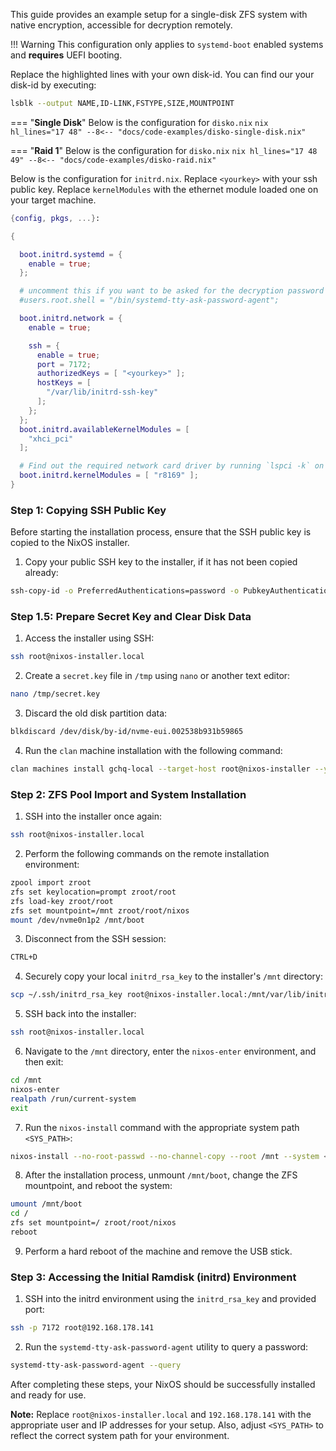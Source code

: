 
This guide provides an example setup for a single-disk ZFS system with native encryption, accessible for decryption remotely.

!!! Warning
    This configuration only applies to `systemd-boot` enabled systems and **requires** UEFI booting.


Replace the highlighted lines with your own disk-id.
You can find our your disk-id by executing:
```bash
lsblk --output NAME,ID-LINK,FSTYPE,SIZE,MOUNTPOINT
```


=== "**Single Disk**"
    Below is the configuration for `disko.nix`
    ```nix hl_lines="17 48"
      --8<-- "docs/code-examples/disko-single-disk.nix"
    ```



=== "**Raid 1**"
    Below is the configuration for `disko.nix`
    ```nix hl_lines="17 48 49"
      --8<-- "docs/code-examples/disko-raid.nix"
    ```

Below is the configuration for `initrd.nix`.
Replace `<yourkey>` with your ssh public key.
Replace `kernelModules` with the ethernet module loaded one on your target machine.
```nix hl_lines="18 29"
{config, pkgs, ...}:

{

  boot.initrd.systemd = {
    enable = true;
  };

  # uncomment this if you want to be asked for the decryption password on login
  #users.root.shell = "/bin/systemd-tty-ask-password-agent";

  boot.initrd.network = {
    enable = true;

    ssh = {
      enable = true;
      port = 7172;
      authorizedKeys = [ "<yourkey>" ];
      hostKeys = [
        "/var/lib/initrd-ssh-key"
      ];
    };
  };
  boot.initrd.availableKernelModules = [
    "xhci_pci"
  ];

  # Find out the required network card driver by running `lspci -k` on the target machine
  boot.initrd.kernelModules = [ "r8169" ];
}
```


### Step 1: Copying SSH Public Key

Before starting the installation process, ensure that the SSH public key is copied to the NixOS installer.

1. Copy your public SSH key to the installer, if it has not been copied already:

```bash
ssh-copy-id -o PreferredAuthentications=password -o PubkeyAuthentication=no root@nixos-installer.local
```

### Step 1.5: Prepare Secret Key and Clear Disk Data

1. Access the installer using SSH:

```bash
ssh root@nixos-installer.local
```

2. Create a `secret.key` file in `/tmp` using `nano` or another text editor:

```bash
nano /tmp/secret.key
```

3. Discard the old disk partition data:

```bash
blkdiscard /dev/disk/by-id/nvme-eui.002538b931b59865
```

4. Run the `clan` machine installation with the following command:

```bash
clan machines install gchq-local --target-host root@nixos-installer --yes --no-reboot
```

### Step 2: ZFS Pool Import and System Installation

1. SSH into the installer once again:

```bash
ssh root@nixos-installer.local
```

2. Perform the following commands on the remote installation environment:

```bash
zpool import zroot
zfs set keylocation=prompt zroot/root
zfs load-key zroot/root
zfs set mountpoint=/mnt zroot/root/nixos
mount /dev/nvme0n1p2 /mnt/boot
```

3. Disconnect from the SSH session:

```bash
CTRL+D
```

4. Securely copy your local `initrd_rsa_key` to the installer's `/mnt` directory:

```bash
scp ~/.ssh/initrd_rsa_key root@nixos-installer.local:/mnt/var/lib/initrd-ssh-key
```

5. SSH back into the installer:

```bash
ssh root@nixos-installer.local
```

6. Navigate to the `/mnt` directory, enter the `nixos-enter` environment, and then exit:

```bash
cd /mnt
nixos-enter
realpath /run/current-system
exit
```

7. Run the `nixos-install` command with the appropriate system path `<SYS_PATH>`:

```bash
nixos-install --no-root-passwd --no-channel-copy --root /mnt --system <SYS_PATH>
```

8. After the installation process, unmount `/mnt/boot`, change the ZFS mountpoint, and reboot the system:

```bash
umount /mnt/boot
cd /
zfs set mountpoint=/ zroot/root/nixos
reboot
```

9. Perform a hard reboot of the machine and remove the USB stick.

### Step 3: Accessing the Initial Ramdisk (initrd) Environment

1. SSH into the initrd environment using the `initrd_rsa_key` and provided port:

```bash
ssh -p 7172 root@192.168.178.141
```

2. Run the `systemd-tty-ask-password-agent` utility to query a password:

```bash
systemd-tty-ask-password-agent --query
```

After completing these steps, your NixOS should be successfully installed and ready for use.

**Note:** Replace `root@nixos-installer.local` and `192.168.178.141` with the appropriate user and IP addresses for your setup. Also, adjust `<SYS_PATH>` to reflect the correct system path for your environment.
